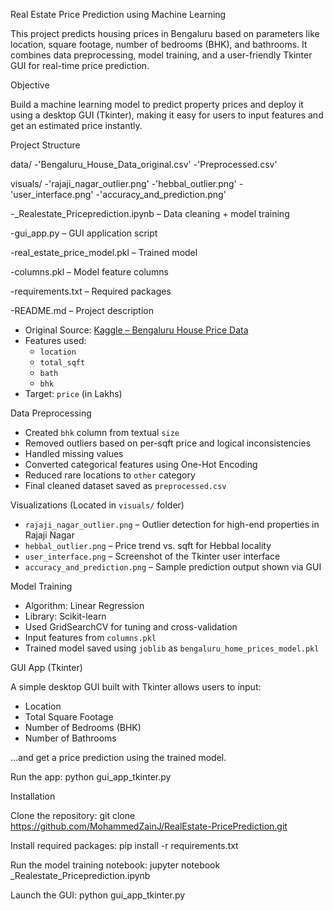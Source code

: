 Real Estate Price Prediction using Machine Learning

This project predicts housing prices in Bengaluru based on parameters like location, square footage, number of bedrooms (BHK), and bathrooms. It combines data preprocessing, model training, and a user-friendly Tkinter GUI for real-time price prediction.

Objective

Build a machine learning model to predict property prices and deploy it using a desktop GUI (Tkinter), making it easy for users to input features and get an estimated price instantly.

Project Structure

data/
-'Bengaluru_House_Data_original.csv'
-'Preprocessed.csv' 

visuals/
-'rajaji_nagar_outlier.png' 
-'hebbal_outlier.png'
-'user_interface.png' 
-'accuracy_and_prediction.png' 

-_Realestate_Priceprediction.ipynb – Data cleaning + model training

-gui_app.py – GUI application script

-real_estate_price_model.pkl – Trained model

-columns.pkl – Model feature columns

-requirements.txt – Required packages

-README.md – Project description

- Original Source: [Kaggle – Bengaluru House Price Data](https://www.kaggle.com/datasets/amitabhajoy/bengaluru-house-price-data)
- Features used:  
  - `location`  
  - `total_sqft`  
  - `bath`  
  - `bhk`
- Target: `price` (in Lakhs)

Data Preprocessing

- Created `bhk` column from textual `size`
- Removed outliers based on per-sqft price and logical inconsistencies
- Handled missing values
- Converted categorical features using One-Hot Encoding
- Reduced rare locations to `other` category
- Final cleaned dataset saved as `preprocessed.csv`


Visualizations (Located in `visuals/` folder)

- `rajaji_nagar_outlier.png` – Outlier detection for high-end properties in Rajaji Nagar  
- `hebbal_outlier.png` – Price trend vs. sqft for Hebbal locality  
- `user_interface.png` – Screenshot of the Tkinter user interface  
- `accuracy_and_prediction.png` – Sample prediction output shown via GUI

Model Training

- Algorithm: Linear Regression
- Library: Scikit-learn
- Used GridSearchCV for tuning and cross-validation
- Input features from `columns.pkl`
- Trained model saved using `joblib` as `bengaluru_home_prices_model.pkl`

GUI App (Tkinter)

A simple desktop GUI built with Tkinter allows users to input:
- Location
- Total Square Footage
- Number of Bedrooms (BHK)
- Number of Bathrooms

...and get a price prediction using the trained model.

Run the app:
python gui_app_tkinter.py

Installation

Clone the repository:
git clone https://github.com/MohammedZainJ/RealEstate-PricePrediction.git

Install required packages:
pip install -r requirements.txt

Run the model training notebook:
jupyter notebook _Realestate_Priceprediction.ipynb

Launch the GUI:
python gui_app_tkinter.py
